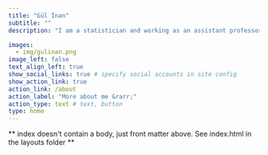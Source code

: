 ```yaml
---
title: "Gül İnan"
subtitle: ""
description: "I am a statistician and working as an assistant professor in the Department of Mathematics at Istanbul Technical University, Istanbul, Turkey. In Fall23, I am teaching [MAT221E: Probability Theory](https://mat221e-fall23.github.io) and [MAT388E: Data Analysis in Fundamental Sciences](https://mat388e-fall23.github.io)."  

images:
  - img/gulinan.png
image_left: false
text_align_left: true
show_social_links: true # specify social accounts in site config
show_action_link: true
action_link: /about
action_label: "More about me &rarr;"
action_type: text # text, button
type: home
---
```


** index doesn't contain a body, just front matter above.
See index.html in the layouts folder **

